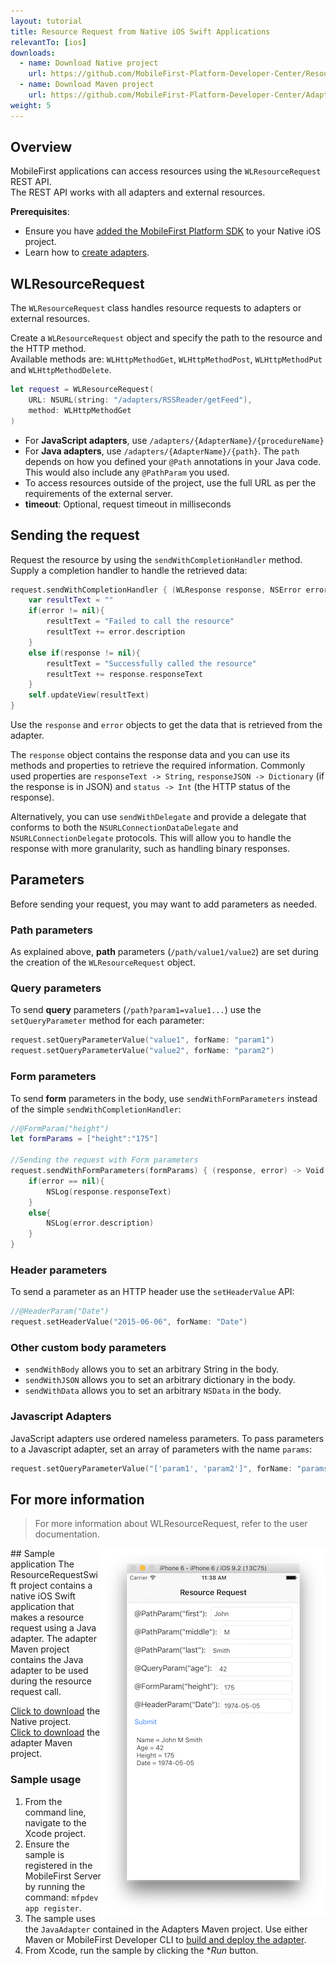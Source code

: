```yaml
---
layout: tutorial
title: Resource Request from Native iOS Swift Applications
relevantTo: [ios]
downloads:
  - name: Download Native project
    url: https://github.com/MobileFirst-Platform-Developer-Center/ResourceRequestSwift/tree/release80
  - name: Download Maven project
    url: https://github.com/MobileFirst-Platform-Developer-Center/Adapters/tree/release80
weight: 5
---
```

## Overview
MobileFirst applications can access resources using the `WLResourceRequest` REST API.  
The REST API works with all adapters and external resources.

**Prerequisites**: 

- Ensure you have [added the MobileFirst Platform SDK](../../adding-the-mfpf-sdk/adding-the-mfpf-sdk-to-ios-applications) to your Native iOS project.
- Learn how to [create adapters](../../adapters/adapters-overview/).

## WLResourceRequest
The `WLResourceRequest` class handles resource requests to adapters or external resources.

Create a `WLResourceRequest` object and specify the path to the resource and the HTTP method.  
Available methods are: `WLHttpMethodGet`, `WLHttpMethodPost`, `WLHttpMethodPut` and `WLHttpMethodDelete`.

```swift
let request = WLResourceRequest(
    URL: NSURL(string: "/adapters/RSSReader/getFeed"),
    method: WLHttpMethodGet
)
```

* For **JavaScript adapters**, use `/adapters/{AdapterName}/{procedureName}`
* For **Java adapters**, use `/adapters/{AdapterName}/{path}`. The `path` depends on how you defined your `@Path` annotations in your Java code. This would also include any `@PathParam` you used.
* To access resources outside of the project, use the full URL as per the requirements of the external server.
* **timeout**: Optional, request timeout in milliseconds

## Sending the request
Request the resource by using the `sendWithCompletionHandler` method.  
Supply a completion handler to handle the retrieved data:

```swift
request.sendWithCompletionHandler { (WLResponse response, NSError error) -> Void in
    var resultText = ""
    if(error != nil){
        resultText = "Failed to call the resource"
        resultText += error.description
    }
    else if(response != nil){
        resultText = "Successfully called the resource"
        resultText += response.responseText
    }
    self.updateView(resultText)
}
```

Use the `response` and `error` objects to get the data that is retrieved from the adapter.

The `response` object contains the response data and you can use its methods and properties to retrieve the required information. Commonly used properties are `responseText -> String`, `responseJSON -> Dictionary` (if the response is in JSON) and `status -> Int` (the HTTP status of the response).

Alternatively, you can use `sendWithDelegate` and provide a delegate that conforms to both the `NSURLConnectionDataDelegate` and `NSURLConnectionDelegate` protocols. This will allow you to handle the response with more granularity, such as handling binary responses.   

## Parameters
Before sending your request, you may want to add parameters as needed.

### Path parameters
As explained above, **path** parameters (`/path/value1/value2`) are set during the creation of the `WLResourceRequest` object.

### Query parameters
To send **query** parameters (`/path?param1=value1...`) use the `setQueryParameter` method for each parameter:

```swift
request.setQueryParameterValue("value1", forName: "param1")
request.setQueryParameterValue("value2", forName: "param2")
```
### Form parameters
To send **form** parameters in the body, use `sendWithFormParameters` instead of the simple `sendWithCompletionHandler`:

```swift
//@FormParam("height")
let formParams = ["height":"175"]

//Sending the request with Form parameters
request.sendWithFormParameters(formParams) { (response, error) -> Void in
    if(error == nil){
        NSLog(response.responseText)
    }
    else{
        NSLog(error.description)
    }
}
```

### Header parameters
To send a parameter as an HTTP header use the `setHeaderValue` API:

```swift
//@HeaderParam("Date")
request.setHeaderValue("2015-06-06", forName: "Date")
```

### Other custom body parameters

- `sendWithBody` allows you to set an arbitrary String in the body.
- `sendWithJSON` allows you to set an arbitrary dictionary in the body.
- `sendWithData` allows you to set an arbitrary `NSData` in the body.

### Javascript Adapters
JavaScript adapters use ordered nameless parameters. To pass parameters to a Javascript adapter, set an array of parameters with the name `params`:

```swift
request.setQueryParameterValue("['param1', 'param2']", forName: "params")
```

## For more information
> For more information about WLResourceRequest, refer to the user documentation.

<img alt="Image of the sample application" src="sample-app.png" style="float:right"/>
## Sample application
The ResourceRequestSwift project contains a native iOS Swift application that makes a resource request using a Java adapter.  
The adapter Maven project contains the Java adapter to be used during the resource request call.

[Click to download](https://github.com/MobileFirst-Platform-Developer-Center/ResourceRequestSwift/tree/release80) the Native project.  
[Click to download](https://github.com/MobileFirst-Platform-Developer-Center/Adapters/tree/release80) the adapter Maven project.

### Sample usage
1. From the command line, navigate to the Xcode project.
2. Ensure the sample is registered in the MobileFirst Server by running the command: `mfpdev app register`.
3. The sample uses the `JavaAdapter` contained in the Adapters Maven project. Use either Maven or MobileFirst Developer CLI to [build and deploy the adapter](../../creating-adapters/).
4. From Xcode, run the sample by clicking the **Run* button.


